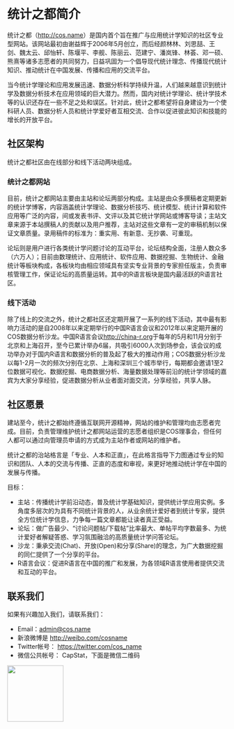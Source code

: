 <!--
#  华南统计科学研究中心简介

华南统计科学研究中心由主任张和平博士和执行主任王学钦博士筹备于2011年11月， 2013年12月获中山大学批准正式筹建。中心任务是针对大规模复杂数据，发展科学的量化分析方法、统计学理论以及智能分析软件。中心坚持以问题驱动和理论创新为导向的应用基础研究，特别重视跨学科的研究，尤其在医学、生物学、心理学、金融、风险管理、和商务智能领域有着丰富的合作经验。另外中心目前主要工作包括开展多元非参数统计推断方法、统计计算、新一代测序数据、精神卫生、妇幼疾病和量化投资策略等研究工作。

严谨的治学态度和积极的培养制度，使得如今华南统计科学研究中心各项工作有条不紊的开展。截至目前，中心已成立专项系统RedCap（ http://202.116.86.61/redcap/）用于创建和管理网上调查和研究项目，并建立国内首个基于R语言的云端数据分析兼导引系统Rweb（http://r-web.sysu.edu.cn/）。今后的工作中，中心将立足中山大学，面向广东，辐射华南地区，培养数据科学家，传播统计学思想，促进统计界交流及统计学科发展。

-->

# 统计之都简介
<!-- 邱怡轩初稿，谢益辉一次修订，林荟、邓一硕二次修订 -->

统计之都（<http://cos.name>）是国内首个旨在推广与应用统计学知识的社区专业型网站。该网站最初由谢益辉于2006年5月创立，而后经颜林林、刘思喆、王剑、魏太云、邱怡轩、陈堰平、李舰、陈丽云、范建宁、潘岚锋、林荟、邓一硕、熊熹等诸多志愿者的共同努力，日益巩固为一个倡导现代统计理念、传播现代统计知识、推动统计在中国发展、传播和应用的交流平台。

当今统计学理论和应用发展迅速、数据分析科学持续升温，人们越来越意识到统计学及数据分析技术在应用领域的巨大潜力。然而，国内对统计学理论、统计学技术等的认识还存在一些不足之处和误区。针对此，统计之都希望将自身建设为一个使科研人员、数据分析人员和统计学爱好者互相交流、合作以促进彼此知识和技能的增长的开放平台。

## 社区架构

统计之都社区由在线部分和线下活动两块组成。

### 统计之都网站

目前，统计之都网站主要由主站和论坛两部分构成。主站是由众多撰稿者定期更新的统计学博客，内容涵盖统计学理论、数据分析技巧、统计模型、统计计算和软件应用等广泛的内容，间或发表书评、文评以及其它统计学网站或博客导读；主站文章来源于本站撰稿人的贡献以及用户推荐，主站对这些文章有一定的审稿机制以保证文章质量。录用稿件的标准为：重实用、有新意、无抄袭、可重现。

论坛则是用户进行各类统计学问题讨论的互动平台，论坛结构全面，注册人数众多（六万人）；目前由数理统计、应用统计、软件应用、数据挖掘、生物统计、金融统计等板块构成，各板块均由相应领域具有坚实专业背景的专家担任版主，负责审核管理工作，保证论坛的高质量运转。其中的R语言板块是国内最活跃的R语言社区。

### 线下活动

除了线上的交流之外，统计之都社区还定期开展了一系列的线下活动，其中最有影响力活动的是自2008年以来定期举行的中国R语言会议和2012年以来定期开展的COS数据分析沙龙。中国R语言会议<http://china-r.org>于每年的5月和11月分别于北京和上海召开，至今已累计举办6届，共吸引6000人次到场参会，该会议的成功举办对于国内R语言和数据分析的普及起了极大的推动作用；COS数据分析沙龙以每1-2月一次的频次分别在北京、上海和深圳三个城市举行，每期都会邀请1至2位数据可视化、数据挖掘、电商数据分析、海量数据处理等前沿的统计学领域的嘉宾为大家分享经验，促进数据分析从业者面对面交流，分享经验，共享人脉。

## 社区愿景

建站至今，统计之都始终遵循互联网开源精神，网站的维护和管理均由志愿者完成。目前，负责管理维护统计之都网站运营的志愿者组织是COS理事会，但任何人都可以通过向管理员申请的方式成为主站作者或网站的维护者。

统计之都的治站格言是「专业、人本和正直」，在此格言指导下力图通过专业的知识和团队、人本的交流与传播、正直的态度和审视，来更好地推动统计学在中国的发展与传播。

目标：

* 主站：传播统计学前沿动态，普及统计学基础知识，提供统计学应用实例。多角度多层次的为具有不同统计背景的人，从业余统计爱好者到统计专家，提供全方位统计学信息，力争每一篇文章都能让读者真正受益。
* 论坛：做广告最少、“讨论问题帖/下载帖”比率最大、单帖平均字数最多、为统计爱好者解疑答惑、学习氛围融洽的高质量统计学问答论坛。
* 沙龙：秉承交流(Chat)、开放(Open)和分享(Share)的理念，为广大数据挖掘的同仁提供了一个分享的平台。
* R语言会议：促进R语言在中国的推广和发展，为各领域R语言使用者提供交流和互动的平台。

## 联系我们

如果有兴趣加入我们，请联系我们：

- Email：admin@cos.name 
- 新浪微博是 <http://weibo.com/cosname> 
- Twitter帐号： <https://twitter.com/cos_name>
- 微信公共帐号： CapStat，下面是微信二维码

<img src="http://cos.name/wp-content/uploads/2013/04/qrcode-8cm.jpg" alt="" border="0" height="129" width="129">
